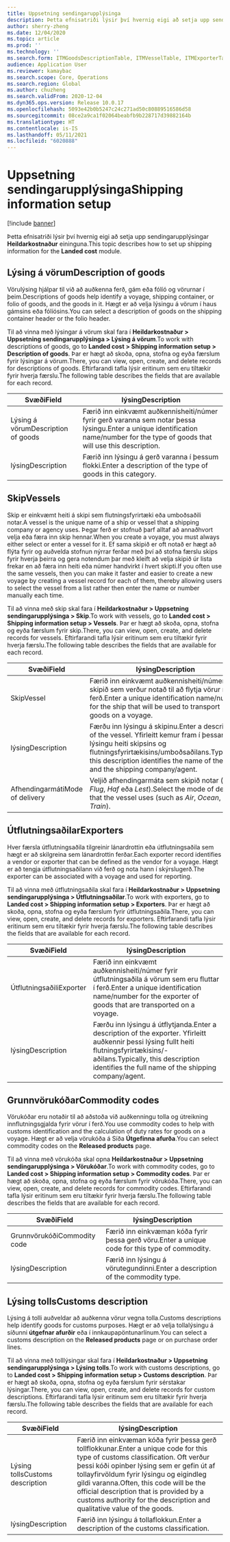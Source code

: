 ```yaml
---
title: Uppsetning sendingarupplýsinga
description: Þetta efnisatriði lýsir því hvernig eigi að setja upp sendingarupplýsingar fyrir Heildarkostnaður eininguna.
author: sherry-zheng
ms.date: 12/04/2020
ms.topic: article
ms.prod: ''
ms.technology: ''
ms.search.form: ITMGoodsDescriptionTable, ITMVesselTable, ITMExporterTable, ITMCommodityCodeTable, ITMCustomsDescription
audience: Application User
ms.reviewer: kamaybac
ms.search.scope: Core, Operations
ms.search.region: Global
ms.author: chuzheng
ms.search.validFrom: 2020-12-04
ms.dyn365.ops.version: Release 10.0.17
ms.openlocfilehash: 5093e42b0b5247c24c271ad50c80889516586d58
ms.sourcegitcommit: 08ce2a9ca1f02064beabfb9b228717d39882164b
ms.translationtype: HT
ms.contentlocale: is-IS
ms.lasthandoff: 05/11/2021
ms.locfileid: "6020888"
---
```

# <a name="shipping-information-setup"></a><span data-ttu-id="78338-103">Uppsetning sendingarupplýsinga</span><span class="sxs-lookup"><span data-stu-id="78338-103">Shipping information setup</span></span>

[!include [banner](../../includes/banner.md)]

<span data-ttu-id="78338-104">Þetta efnisatriði lýsir því hvernig eigi að setja upp sendingarupplýsingar **Heildarkostnaður** eininguna.</span><span class="sxs-lookup"><span data-stu-id="78338-104">This topic describes how to set up shipping information for the **Landed cost** module.</span></span>

## <a name="description-of-goods"></a><a name="description-of-goods"></a><span data-ttu-id="78338-105">Lýsing á vörum</span><span class="sxs-lookup"><span data-stu-id="78338-105">Description of goods</span></span>

<span data-ttu-id="78338-106">Vörulýsing hjálpar til við að auðkenna ferð, gám eða fólíó og vörurnar í þeim.</span><span class="sxs-lookup"><span data-stu-id="78338-106">Descriptions of goods help identify a voyage, shipping container, or folio of goods, and the goods in it.</span></span> <span data-ttu-id="78338-107">Hægt er að velja lýsingu á vörum í haus gámsins eða fólíósins.</span><span class="sxs-lookup"><span data-stu-id="78338-107">You can select a description of goods on the shipping container header or the folio header.</span></span>

<span data-ttu-id="78338-108">Til að vinna með lýsingar á vörum skal fara í **Heildarkostnaður \> Uppsetning sendingarupplýsinga \> Lýsing á vörum**.</span><span class="sxs-lookup"><span data-stu-id="78338-108">To work with descriptions of goods, go to **Landed cost \> Shipping information setup \> Description of goods**.</span></span> <span data-ttu-id="78338-109">Þar er hægt að skoða, opna, stofna og eyða færslum fyrir lýsingar á vörum.</span><span class="sxs-lookup"><span data-stu-id="78338-109">There, you can view, open, create, and delete records for descriptions of goods.</span></span> <span data-ttu-id="78338-110">Eftirfarandi tafla lýsir eritinum sem eru tiltækir fyrir hverja færslu.</span><span class="sxs-lookup"><span data-stu-id="78338-110">The following table describes the fields that are available for each record.</span></span>

| <span data-ttu-id="78338-111">Svæði</span><span class="sxs-lookup"><span data-stu-id="78338-111">Field</span></span> | <span data-ttu-id="78338-112">lýsing</span><span class="sxs-lookup"><span data-stu-id="78338-112">Description</span></span> |
|---|---|
| <span data-ttu-id="78338-113">Lýsing á vörum</span><span class="sxs-lookup"><span data-stu-id="78338-113">Description of goods</span></span> | <span data-ttu-id="78338-114">Færið inn einkvæmt auðkennisheiti/númer fyrir gerð varanna sem notar þessa lýsingu.</span><span class="sxs-lookup"><span data-stu-id="78338-114">Enter a unique identification name/number for the type of goods that will use this description.</span></span> |
| <span data-ttu-id="78338-115">lýsing</span><span class="sxs-lookup"><span data-stu-id="78338-115">Description</span></span> | <span data-ttu-id="78338-116">Færið inn lýsingu á gerð varanna í þessum flokki.</span><span class="sxs-lookup"><span data-stu-id="78338-116">Enter a description of the type of goods in this category.</span></span> |

## <a name="vessels"></a><a name="vessels"></a><span data-ttu-id="78338-117">Skip</span><span class="sxs-lookup"><span data-stu-id="78338-117">Vessels</span></span>

<span data-ttu-id="78338-118">Skip er einkvæmt heiti á skipi sem flutningsfyrirtæki eða umboðsaðili notar.</span><span class="sxs-lookup"><span data-stu-id="78338-118">A vessel is the unique name of a ship or vessel that a shipping company or agency uses.</span></span> <span data-ttu-id="78338-119">Þegar ferð er stofnuð þarf alltaf að annaðhvort velja eða færa inn skip hennar.</span><span class="sxs-lookup"><span data-stu-id="78338-119">When you create a voyage, you must always either select or enter a vessel for it.</span></span> <span data-ttu-id="78338-120">Ef sama skipið er oft notað er hægt að flýta fyrir og auðvelda stofnun nýrrar ferðar með því að stofna færslu skips fyrir hverja þeirra og gera notendum þar með kleift að velja skipið úr lista frekar en að færa inn heiti eða númer handvirkt í hvert skipti.</span><span class="sxs-lookup"><span data-stu-id="78338-120">If you often use the same vessels, then you can make it faster and easier to create a new voyage by creating a vessel record for each of them, thereby allowing users to select the vessel from a list rather then enter the name or number manually each time.</span></span>

<span data-ttu-id="78338-121">Til að vinna með skip skal fara í **Heildarkostnaður \> Uppsetning sendingarupplýsinga \> Skip**.</span><span class="sxs-lookup"><span data-stu-id="78338-121">To work with vessels, go to **Landed cost \> Shipping information setup \> Vessels**.</span></span> <span data-ttu-id="78338-122">Þar er hægt að skoða, opna, stofna og eyða færslum fyrir skip.</span><span class="sxs-lookup"><span data-stu-id="78338-122">There, you can view, open, create, and delete records for vessels.</span></span> <span data-ttu-id="78338-123">Eftirfarandi tafla lýsir eritinum sem eru tiltækir fyrir hverja færslu.</span><span class="sxs-lookup"><span data-stu-id="78338-123">The following table describes the fields that are available for each record.</span></span>

| <span data-ttu-id="78338-124">Svæði</span><span class="sxs-lookup"><span data-stu-id="78338-124">Field</span></span> | <span data-ttu-id="78338-125">lýsing</span><span class="sxs-lookup"><span data-stu-id="78338-125">Description</span></span> |
|---|---|
| <span data-ttu-id="78338-126">Skip</span><span class="sxs-lookup"><span data-stu-id="78338-126">Vessel</span></span> | <span data-ttu-id="78338-127">Færið inn einkvæmt auðkennisheiti/númer fyrir skipið sem verður notað til að flytja vörur í ferð.</span><span class="sxs-lookup"><span data-stu-id="78338-127">Enter a unique identification name/number for the ship that will be used to transport goods on a voyage.</span></span> |
| <span data-ttu-id="78338-128">lýsing</span><span class="sxs-lookup"><span data-stu-id="78338-128">Description</span></span> | <span data-ttu-id="78338-129">Færðu inn lýsingu á skipinu.</span><span class="sxs-lookup"><span data-stu-id="78338-129">Enter a description of the vessel.</span></span> <span data-ttu-id="78338-130">Yfirleitt kemur fram í þessari lýsingu heiti skipsins og flutningsfyrirtækisins/umboðsaðilans.</span><span class="sxs-lookup"><span data-stu-id="78338-130">Typically, this description identifies the name of the ship and the shipping company/agent.</span></span> |
| <span data-ttu-id="78338-131">Afhendingarmáti</span><span class="sxs-lookup"><span data-stu-id="78338-131">Mode of delivery</span></span> | <span data-ttu-id="78338-132">Veljið afhendingarmáta sem skipið notar (t.d. _Flug_, _Haf_ eða _Lest_).</span><span class="sxs-lookup"><span data-stu-id="78338-132">Select the mode of delivery that the vessel uses (such as _Air_, _Ocean_, or _Train_).</span></span> |

## <a name="exporters"></a><span data-ttu-id="78338-133">Útflutningsaðilar</span><span class="sxs-lookup"><span data-stu-id="78338-133">Exporters</span></span>

<span data-ttu-id="78338-134">Hver færsla útflutningsaðila tilgreinir lánardrottin eða útflutningsaðila sem hægt er að skilgreina sem lánardrottin ferðar.</span><span class="sxs-lookup"><span data-stu-id="78338-134">Each exporter record identifies a vendor or exporter that can be defined as the vendor for a voyage.</span></span> <span data-ttu-id="78338-135">Hægt er að tengja útflutningsaðilann við ferð og nota hann í skýrslugerð.</span><span class="sxs-lookup"><span data-stu-id="78338-135">The exporter can be associated with a voyage and used for reporting.</span></span>

<span data-ttu-id="78338-136">Til að vinna með útflutningsaðila skal fara í **Heildarkostnaður \> Uppsetning sendingarupplýsinga \> Útflutningsaðilar**.</span><span class="sxs-lookup"><span data-stu-id="78338-136">To work with exporters, go to **Landed cost \> Shipping information setup \> Exporters**.</span></span> <span data-ttu-id="78338-137">Þar er hægt að skoða, opna, stofna og eyða færslum fyrir útflutningsaðila.</span><span class="sxs-lookup"><span data-stu-id="78338-137">There, you can view, open, create, and delete records for exporters.</span></span> <span data-ttu-id="78338-138">Eftirfarandi tafla lýsir eritinum sem eru tiltækir fyrir hverja færslu.</span><span class="sxs-lookup"><span data-stu-id="78338-138">The following table describes the fields that are available for each record.</span></span>

| <span data-ttu-id="78338-139">Svæði</span><span class="sxs-lookup"><span data-stu-id="78338-139">Field</span></span> | <span data-ttu-id="78338-140">lýsing</span><span class="sxs-lookup"><span data-stu-id="78338-140">Description</span></span> |
|---|---|
| <span data-ttu-id="78338-141">Útflutningsaðili</span><span class="sxs-lookup"><span data-stu-id="78338-141">Exporter</span></span> | <span data-ttu-id="78338-142">Færið inn einkvæmt auðkennisheiti/númer fyrir útflutningsaðila á vörum sem eru fluttar í ferð.</span><span class="sxs-lookup"><span data-stu-id="78338-142">Enter a unique identification name/number for the exporter of goods that are transported on a voyage.</span></span> |
| <span data-ttu-id="78338-143">lýsing</span><span class="sxs-lookup"><span data-stu-id="78338-143">Description</span></span> | <span data-ttu-id="78338-144">Færðu inn lýsingu á útflytjanda.</span><span class="sxs-lookup"><span data-stu-id="78338-144">Enter a description of the exporter.</span></span> <span data-ttu-id="78338-145">Yfirleitt auðkennir þessi lýsing fullt heiti flutningsfyrirtækisins/-aðilans.</span><span class="sxs-lookup"><span data-stu-id="78338-145">Typically, this description identifies the full name of the shipping company/agent.</span></span> |

## <a name="commodity-codes"></a><span data-ttu-id="78338-146">Grunnvörukóðar</span><span class="sxs-lookup"><span data-stu-id="78338-146">Commodity codes</span></span>

<span data-ttu-id="78338-147">Vörukóðar eru notaðir til að aðstoða við auðkenningu tolla og útreikning innflutningsgjalda fyrir vörur í ferð.</span><span class="sxs-lookup"><span data-stu-id="78338-147">You use commodity codes to help with customs identification and the calculation of duty rates for goods on a voyage.</span></span> <span data-ttu-id="78338-148">Hægt er að velja vörukóða á Síða **Útgefinna afurða**.</span><span class="sxs-lookup"><span data-stu-id="78338-148">You can select commodity codes on the **Released products** page.</span></span>

<span data-ttu-id="78338-149">Til að vinna með vörukóða skal opna **Heildarkostnaður \> Uppsetning sendingarupplýsinga \> Vörukóðar**.</span><span class="sxs-lookup"><span data-stu-id="78338-149">To work with commodity codes, go to **Landed cost \> Shipping information setup \> Commodity codes**.</span></span> <span data-ttu-id="78338-150">Þar er hægt að skoða, opna, stofna og eyða færslum fyrir vörukóða.</span><span class="sxs-lookup"><span data-stu-id="78338-150">There, you can view, open, create, and delete records for commodity codes.</span></span> <span data-ttu-id="78338-151">Eftirfarandi tafla lýsir eritinum sem eru tiltækir fyrir hverja færslu.</span><span class="sxs-lookup"><span data-stu-id="78338-151">The following table describes the fields that are available for each record.</span></span>

| <span data-ttu-id="78338-152">Svæði</span><span class="sxs-lookup"><span data-stu-id="78338-152">Field</span></span> | <span data-ttu-id="78338-153">lýsing</span><span class="sxs-lookup"><span data-stu-id="78338-153">Description</span></span> |
|---|---|
| <span data-ttu-id="78338-154">Grunnvörukóði</span><span class="sxs-lookup"><span data-stu-id="78338-154">Commodity code</span></span> | <span data-ttu-id="78338-155">Færið inn einkvæman kóða fyrir þessa gerð vöru.</span><span class="sxs-lookup"><span data-stu-id="78338-155">Enter a unique code for this type of commodity.</span></span> |
| <span data-ttu-id="78338-156">lýsing</span><span class="sxs-lookup"><span data-stu-id="78338-156">Description</span></span> | <span data-ttu-id="78338-157">Færið inn lýsingu á vörutegundinni.</span><span class="sxs-lookup"><span data-stu-id="78338-157">Enter a description of the commodity type.</span></span> |

## <a name="customs-description"></a><span data-ttu-id="78338-158">Lýsing tolls</span><span class="sxs-lookup"><span data-stu-id="78338-158">Customs description</span></span>

<span data-ttu-id="78338-159">Lýsing á tolli auðveldar að auðkenna vörur vegna tolla.</span><span class="sxs-lookup"><span data-stu-id="78338-159">Customs descriptions help identify goods for customs purposes.</span></span> <span data-ttu-id="78338-160">Hægt er að velja tollalýsingu á síðunni **útgefnar afurðir** eða í innkaupapöntunarlínum.</span><span class="sxs-lookup"><span data-stu-id="78338-160">You can select a customs description on the **Released products** page or on purchase order lines.</span></span>

<span data-ttu-id="78338-161">Til að vinna með tolllýsingar skal fara í **Heildarkostnaður \> Uppsetning sendingarupplýsinga \> Lýsing tolls**.</span><span class="sxs-lookup"><span data-stu-id="78338-161">To work with customs descriptions, go to **Landed cost \> Shipping information setup \> Customs description**.</span></span> <span data-ttu-id="78338-162">Þar er hægt að skoða, opna, stofna og eyða færslum fyrir sérstakar lýsingar.</span><span class="sxs-lookup"><span data-stu-id="78338-162">There, you can view, open, create, and delete records for custom descriptions.</span></span> <span data-ttu-id="78338-163">Eftirfarandi tafla lýsir eritinum sem eru tiltækir fyrir hverja færslu.</span><span class="sxs-lookup"><span data-stu-id="78338-163">The following table describes the fields that are available for each record.</span></span>

| <span data-ttu-id="78338-164">Svæði</span><span class="sxs-lookup"><span data-stu-id="78338-164">Field</span></span> | <span data-ttu-id="78338-165">lýsing</span><span class="sxs-lookup"><span data-stu-id="78338-165">Description</span></span> |
|---|---|
| <span data-ttu-id="78338-166">Lýsing tolls</span><span class="sxs-lookup"><span data-stu-id="78338-166">Customs description</span></span> | <span data-ttu-id="78338-167">Færið inn einkvæman kóða fyrir þessa gerð tollflokkunar.</span><span class="sxs-lookup"><span data-stu-id="78338-167">Enter a unique code for this type of customs classification.</span></span> <span data-ttu-id="78338-168">Oft verður þessi kóði opinber lýsing sem er gefin út af tollayfirvöldum fyrir lýsingu og eigindleg gildi varanna.</span><span class="sxs-lookup"><span data-stu-id="78338-168">Often, this code will be the official description that is provided by a customs authority for the description and qualitative value of the goods.</span></span> |
| <span data-ttu-id="78338-169">lýsing</span><span class="sxs-lookup"><span data-stu-id="78338-169">Description</span></span> | <span data-ttu-id="78338-170">Færið inn lýsingu á tollaflokkun.</span><span class="sxs-lookup"><span data-stu-id="78338-170">Enter a description of the customs classification.</span></span> |
